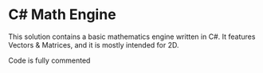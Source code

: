 ﻿# C# Math Engine
This solution contains a basic mathematics engine written in C#.
It features Vectors & Matrices, and it is mostly intended for 2D.

Code is fully commented